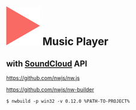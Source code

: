 # ![Music Player](https://raw.githubusercontent.com/denisnarush/mp/master/img/interface/icon-play.png "Music Player") Music Player
## with [SoundCloud] API


https://github.com/nwjs/nw.js

https://github.com/nwjs/nw-builder

```
$ nwbuild -p win32 -v 0.12.0 %PATH-TO-PROJECT%
```

[SoundCloud]: <http://soundcloud.com>